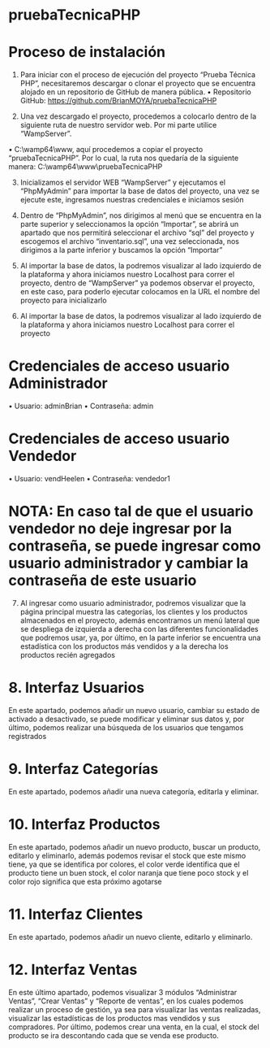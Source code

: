 # pruebaTecnicaPHP
# Proceso de instalación
1.	Para iniciar con el proceso de ejecución del proyecto “Prueba Técnica PHP”, necesitaremos descargar o clonar el proyecto que se encuentra alojado en un repositorio de GitHub de manera pública.
•	Repositorio GitHub: https://github.com/BrianMOYA/pruebaTecnicaPHP

2.	Una vez descargado el proyecto, procedemos a colocarlo dentro de la siguiente ruta de nuestro servidor web. Por mi parte utilice “WampServer”.

•	C:\wamp64\www\, aquí procedemos a copiar el proyecto “pruebaTecnicaPHP”. Por lo cual, la ruta nos quedaría de la siguiente manera: C:\wamp64\www\pruebaTecnicaPHP

 

3.	Inicializamos el servidor WEB “WampServer” y ejecutamos el “PhpMyAdmin” para importar la base de datos del proyecto, una vez se ejecute este, ingresamos nuestras credenciales e iniciamos sesión
 
 

4.	Dentro de “PhpMyAdmin”, nos dirigimos al menú que se encuentra en la parte superior y seleccionamos la opción “Importar”, se abrirá un apartado que nos permitirá seleccionar el archivo “sql” del proyecto y escogemos el archivo “inventario.sql”, una vez seleccionada, nos dirigimos a la parte inferior y buscamos la opción “Importar”
  
 

5.	Al importar la base de datos, la podremos visualizar al lado izquierdo de la plataforma y ahora iniciamos nuestro Localhost para correr el proyecto, dentro de “WampServer” ya podemos observar el proyecto, en este caso, para poderlo ejecutar colocamos en la URL el nombre del proyecto para inicializarlo

6.	Al importar la base de datos, la podremos visualizar al lado izquierdo de la plataforma y ahora iniciamos nuestro Localhost para correr el proyecto 

# Credenciales de acceso usuario Administrador
•	Usuario: adminBrian
•	Contraseña: admin
 
# Credenciales de acceso usuario Vendedor
•	Usuario: vendHeelen
•	Contraseña: vendedor1
 

# NOTA: En caso tal de que el usuario vendedor no deje ingresar por la contraseña, se puede ingresar como usuario administrador y cambiar la contraseña de este usuario

7.	Al ingresar como usuario administrador, podremos visualizar que la página principal muestra las categorías, los clientes y los productos almacenados en el proyecto, además encontramos un menú lateral que se despliega de izquierda a derecha con las diferentes funcionalidades que podremos usar, ya, por último, en la parte inferior se encuentra una estadística con los productos más vendidos y a la derecha los productos recién agregados 
 
 
# 8.	Interfaz Usuarios
En este apartado, podemos añadir un nuevo usuario, cambiar su estado de activado a desactivado, se puede modificar y eliminar sus datos y, por último, podemos realizar una búsqueda de los usuarios que tengamos registrados 
 
          
           
# 9.	Interfaz Categorías
En este apartado, podemos añadir una nueva categoría, editarla y eliminar.
 
  
 

# 10.	 Interfaz Productos
En este apartado, podemos añadir un nuevo producto, buscar un producto, editarlo y eliminarlo, además podemos revisar el stock que este mismo tiene, ya que se identifica por colores, el color verde identifica que el producto tiene un buen stock, el color naranja que tiene poco stock y el color rojo significa que esta próximo agotarse 
 
  
 
 
# 11. Interfaz Clientes
En este apartado, podemos añadir un nuevo cliente, editarlo y eliminarlo.
 
         
# 12. Interfaz Ventas
En este último apartado, podemos visualizar 3 módulos “Administrar Ventas”, “Crear Ventas” y “Reporte de ventas”, en los cuales podemos realizar un proceso de gestión, ya sea para visualizar las ventas realizadas, visualizar las estadísticas de los productos mas vendidos y sus compradores. Por último, podemos crear una venta, en la cual, el stock del producto se ira descontando cada que se venda ese producto.
